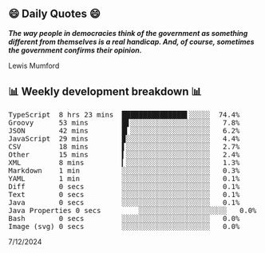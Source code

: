 ## 😄 Daily Quotes 😄

_**The way people in democracies think of the government as something different from themselves is a real handicap. And, of course, sometimes the government confirms their opinion.**_

Lewis Mumford



## 📊 Weekly development breakdown 📊

<pre>TypeScript  8 hrs 23 mins  ███████████████▌░░░░░  74.4%
Groovy      53 mins        █▋░░░░░░░░░░░░░░░░░░░   7.8%
JSON        42 mins        █▎░░░░░░░░░░░░░░░░░░░   6.2%
JavaScript  29 mins        ▉░░░░░░░░░░░░░░░░░░░░   4.4%
CSV         18 mins        ▌░░░░░░░░░░░░░░░░░░░░   2.7%
Other       15 mins        ▍░░░░░░░░░░░░░░░░░░░░   2.4%
XML         8 mins         ▎░░░░░░░░░░░░░░░░░░░░   1.3%
Markdown    1 min          ░░░░░░░░░░░░░░░░░░░░░   0.3%
YAML        1 min          ░░░░░░░░░░░░░░░░░░░░░   0.1%
Diff        0 secs         ░░░░░░░░░░░░░░░░░░░░░   0.1%
Text        0 secs         ░░░░░░░░░░░░░░░░░░░░░   0.1%
Java        0 secs         ░░░░░░░░░░░░░░░░░░░░░   0.1%
Java Properties 0 secs         ░░░░░░░░░░░░░░░░░░░░░   0.0%
Bash        0 secs         ░░░░░░░░░░░░░░░░░░░░░   0.0%
Image (svg) 0 secs         ░░░░░░░░░░░░░░░░░░░░░   0.0%</pre>

7/12/2024